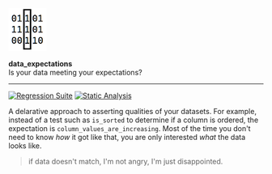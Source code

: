 <img src="icon.png" height="84px" />

**data_expectations**  
Is your data meeting your expectations?

----

[![Regression Suite](https://github.com/joocer/data_expectations/actions/workflows/regression_suite.yaml/badge.svg)](https://github.com/joocer/data_expectations/actions/workflows/regression_suite.yaml)
[![Static Analysis](https://github.com/joocer/data_expectations/actions/workflows/static_analysis.yml/badge.svg)](https://github.com/joocer/data_expectations/actions/workflows/static_analysis.yml)

A delarative approach to asserting qualities of your datasets. For example, instead
of a test such as `is_sorted` to determine if a column is ordered, the expectation
is `column_values_are_increasing`. Most of the time you don't need to know _how_ it
got like that, you are only interested _what_ the data looks like.


> if data doesn't match, I'm not angry, I'm just disappointed.